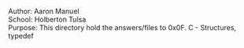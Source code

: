 Author: Aaron Manuel<br/>
School: Holberton Tulsa<br/>
Purpose: This directory hold the answers/files to 0x0F. C - Structures, typedef<br/>
